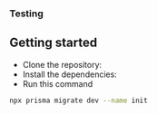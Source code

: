 ### Testing

## Getting started

- Clone the repository:
- Install the dependencies:
- Run this command

```bash
npx prisma migrate dev --name init
```
